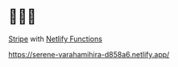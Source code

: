 # 💸💸💸

[Stripe](https://stripe.com/) with [Netlify Functions](https://www.netlify.com/products/functions/)

https://serene-varahamihira-d858a6.netlify.app/
